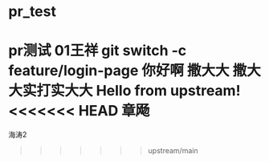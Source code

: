# pr_test
pr测试
01王祥
git switch -c feature/login-page
你好啊
撒大大
撒大大实打实大大
Hello from upstream!
<<<<<<< HEAD
章飏
=======
海涛2
>>>>>>> upstream/main
